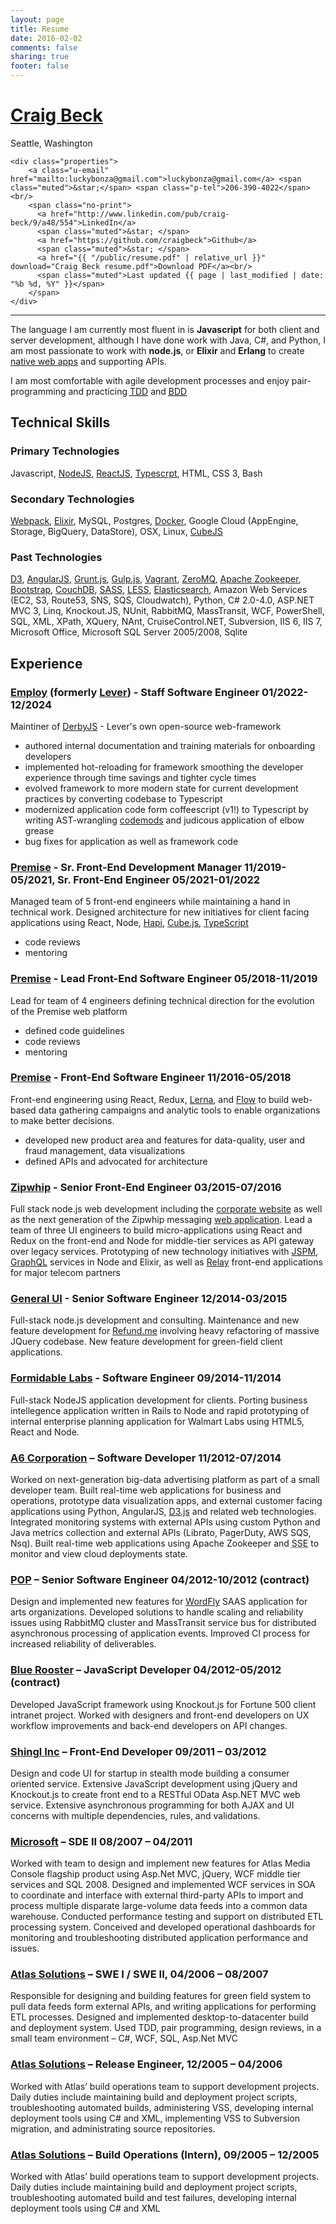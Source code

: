 ```yaml
---
layout: page
title: Resume
date: 2016-02-02
comments: false
sharing: true
footer: false
---
```


<div class="h-card">
    <h1 class="p-name"><a class="p-url" href="http://craigbeck.github.io">Craig Beck</a></h1>
    <div class="h-adr">
        <span class="p-locality">Seattle</span>, <span class="p-region">Washington</span>
    </div>

    <div class="properties">
        <a class="u-email" href="mailto:luckybonza@gmail.com">luckybonza@gmail.com</a> <span class="muted">&star;</span> <span class="p-tel">206-390-4022</span><br/>
        <span class="no-print">
          <a href="http://www.linkedin.com/pub/craig-beck/9/a48/554">LinkedIn</a>
          <span class="muted">&star; </span>
          <a href="https://github.com/craigbeck">Github</a>
          <span class="muted">&star; </span>
          <a href="{{ "/public/resume.pdf" | relative_url }}" download="Craig Beck resume.pdf">Download PDF</a><br/>
          <span class="muted">Last updated {{ page | last_modified | date: "%b %d, %Y" }}</span>
        </span>
    </div>
</div>

<hr/>

The language I am currently most fluent in is **Javascript** for both client and server development, although I have done work with Java, C#, and Python, I am most passionate to work with **node.js**, or **Elixir** and **Erlang** to create [native web apps](https://blog.andyet.com/2015/01/22/native-web-apps) and supporting APIs.

I am most comfortable with agile development processes and enjoy pair-programming and practicing <abbr title="Test Diven Development">[TDD](http://en.wikipedia.org/wiki/Test-driven_development)</abbr> and <abbr title="Behaviour Diven Development">[BDD](http://en.wikipedia.org/wiki/Behavior-driven_development)</abbr>


## Technical Skills

### Primary Technologies

Javascript, [NodeJS](http://nodejs.org), [ReactJS](http://facebook.github.io/react/), [Typescrpt](https://www.typescriptlang.org), HTML, CSS 3, Bash

### Secondary Technologies

[Webpack](http://webpack.github.io), [Elixir](http://elixir-lang.org), MySQL, Postgres, [Docker](http://docker.com), Google Cloud (AppEngine, Storage, BigQuery, DataStore), OSX, Linux, [CubeJS](https://github.com/cube-js/cube)

### Past Technologies

[D3](http://d3js.org), [AngularJS](http://angularjs.org), [Grunt.js](http://gruntjs.com), [Gulp.js](http://gulpjs.com), [Vagrant](http://vagrantup.com), [ZeroMQ](http://zeromq.org), [Apache Zookeeper](http://zookeeper.apache.org), [Bootstrap](http://getbootstrap.com), [CouchDB](http://couchdb.apache.org), [SASS](http://sass-lang.com), [LESS](http://lesscss.org), [Elasticsearch](http://elasticsearch.org), Amazon Web Services (EC2, S3, Route53, SNS, SQS, Cloudwatch), Python, C# 2.0-4.0, ASP.NET MVC 3, Linq, Knockout.JS, NUnit, RabbitMQ, MassTransit, WCF, PowerShell, SQL, XML, XPath, XQuery, NAnt, CruiseControl.NET, Subversion, IIS 6, IIS 7, Microsoft Office, Microsoft SQL Server 2005/2008, Sqlite


## Experience

### [Employ](https://employinc.com) (formerly [Lever](https://lever.co)) - Staff Software Engineer 01/2022-12/2024

Maintiner of [DerbyJS](https://derbyjs.org) - Lever's own open-source web-framework
- authored internal documentation and training materials for onboarding developers
- implemented hot-reloading for framework smoothing the developer experience through time savings and tighter cycle times
- evolved framework to more modern state for current development practices by converting codebase to Typescript
- modernized application code form coffeescript (v1!) to Typescript by writing AST-wrangling [codemods](https://github.com/facebook/jscodeshift) and judicous application of elbow grease
- bug fixes for application as well as framework code

### [Premise](https:///www.premise.com) - Sr. Front-End Development Manager 11/2019-05/2021, Sr. Front-End Engineer 05/2021-01/2022

Managed team of 5 front-end engineers while maintaining a hand in technical work. Designed architecture for new initiatives for client facing applications using React, Node, [Hapi](https://hapi.dev), [Cube.js](https://cube.dev), [TypeScript](https://www.typescriptlang.org)
- code reviews
- mentoring

### [Premise](https:///www.premise.com) - Lead Front-End Software Engineer 05/2018-11/2019

Lead for team of 4 engineers defining technical direction for the evolution of the Premise web platform
- defined code guidelines
- code reviews
- mentoring

### [Premise](http://www.premise.com) - Front-End Software Engineer 11/2016-05/2018

Front-end engineering using React, Redux, [Lerna](https://lernajs.io), and [Flow](https://flowtype.org) to build web-based data gathering campaigns and analytic tools to enable organizations to make better decisions.
- developed new product area and features for data-quality, user and fraud management, data visualizations
- defined APIs and advocated for architecture

### [Zipwhip](http://www.zipwhip.com) - Senior Front-End Engineer 03/2015-07/2016

Full stack node.js web development including the [corporate website](http://www.zipwhip.com) as well as the next generation of the Zipwhip messaging [web application](http://www.zipwhip.com/app/web). Lead a team of three UI engineers to build micro-applications using React and Redux on the front-end and Node for middle-tier services as API gateway over legacy services. Prototyping of new technology initiatives with [JSPM](https://jspm.dev), [GraphQL](http://graphql.org) services in Node and Elixir, as well as [Relay](https://facebook.github.io/relay/) front-end applications for major telecom partners

### [General UI](http://generalui.com) - Senior Software Engineer 12/2014-03/2015

Full-stack node.js development and consulting. Maintenance and new feature development for [Refund.me](https://www.refund.me) involving heavy refactoring of massive JQuery codebase. New feature development for green-field client applications.

### [Formidable Labs](http://formidablelabs.com) - Software Engineer 09/2014-11/2014

Full-stack NodeJS application development for clients. Porting business intellegence application written in Rails to Node and rapid prototyping of internal enterprise planning application for Walmart Labs using HTML5, React and Node.

### [A6 Corporation](http://www.a6corp.com) – Software Developer 11/2012-07/2014

Worked on next-generation big-data advertising platform as part of a small developer team. Built real-time web applications for business and operations, prototype data visualization apps, and external customer facing applications using Python, AngularJS, [D3.js](https://d3js.org) and related web technologies. Integrated monitoring systems with external APIs using custom Python and Java metrics collection and external APIs (Librato, PagerDuty, AWS SQS, Nsq). Built real-time web applications using Apache Zookeeper and <abbr title="Server Sent Events">SSE</abbr> to monitor and view cloud deployments state.

### [POP](http://www.popagency.com) – Senior Software Engineer 04/2012-10/2012 (contract)

Design and implemented new features for [WordFly](http://www.wordfly.com) SAAS application for arts organizations. Developed solutions to handle scaling and reliability issues using RabbitMQ cluster and MassTransit service bus for distributed asynchronous processing of application events. Improved CI process for increased reliability of deliverables.

### [Blue Rooster](http://www.bluerooster.com) – JavaScript Developer 04/2012-05/2012 (contract)

Developed JavaScript framework using Knockout.js for Fortune 500 client intranet project. Worked with designers and front-end developers on UX workflow improvements and back-end developers on API changes.

### [Shingl Inc](http://www.shingl.com) – Front-End Developer 09/2011 – 03/2012

Design and code UI for startup in stealth mode building a consumer oriented service. Extensive JavaScript development using jQuery and Knockout.js to create front end to a RESTful OData Asp.NET MVC web service. Extensive asynchronous programming for both AJAX and UI concerns with multiple dependencies, rules, and validations.

### [Microsoft](http://microsoft.com) – SDE II 08/2007 – 04/2011

Worked with team to design and implement new features for Atlas Media Console flagship product using Asp.Net MVC, jQuery, WCF middle tier services and SQL 2008. Designed and implemented WCF services in SOA to coordinate and interface with external third-party APIs to import and process multiple disparate large-volume data feeds into a common data warehouse.  Conducted performance testing and support on distributed ETL processing system. Conceived and developed operational dashboards for monitoring and troubleshooting distributed application performance and issues.

### [Atlas Solutions](http://atlassolutions.com) – SWE I / SWE II, 04/2006 – 08/2007

Responsible for designing and building features for green field system to pull data feeds form external APIs, and writing applications for performing ETL processes. Designed and implemented desktop-to-datacenter build and deployment system. Used TDD, pair programming, design reviews, in a small team environment – C#, WCF, SQL, Asp.Net MVC

### [Atlas Solutions](http://atlassolutions.com) – Release Engineer, 12/2005 – 04/2006

Worked with Atlas’ build operations team to support development projects. Daily duties include maintaining build and deployment project scripts, troubleshooting automated builds, administering VSS, developing internal deployment tools using C# and XML, implementing VSS to Subversion migration, and administrating source repositories.

### [Atlas Solutions](http://atlassolutions.com) – Build Operations (Intern), 09/2005 – 12/2005

Worked with Atlas’ build operations team to support development projects. Daily duties include maintaining build and deployment project scripts, troubleshooting automated build and test failures, developing internal deployment tools using C# and XML
